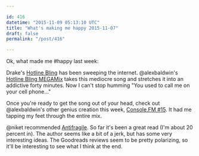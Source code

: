 ```yaml
---

id: 416
datetime: "2015-11-09 05:13:10 UTC"
title: "What's making me happy 2015-11-07"
draft: false
permalink: "/post/416"

---
```


Ok, what made me #happy last week:

Drake's [Hotline Bling](http://genius.com/Drake-hotline-bling-lyrics) has been sweeping the internet. @alexbaldwin's [Hotline Bling MEGAMix](https://ruby.fm/alexbaldwin/hotline-bling-megamix) takes this mediocre song and stretches it into an addictive forty minutes. Now I can't stop humming "You used to call me on your cell phone..."

Once you're ready to get the song out of your head, check out @alexbaldwin's other genius creation this week, [Console.FM #15](https://ruby.fm/consolefm/artisan-015). It had me tapping my feet through the entire mix.

@niket recommended [Antifragile](https://www.goodreads.com/book/show/13530973-antifragile). So far it's been a great read (I'm about 20 percent in). The author seems like a bit of a jerk, but has some very interesting ideas. The Goodreads reviews seem to be pretty polarizing, so it'll be interesting to see what I think at the end.

